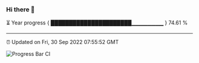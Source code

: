### Hi there 👋

⏳ Year progress { ██████████████████████▁▁▁▁▁▁▁▁ } 74.61 %

---

⏰ Updated on Fri, 30 Sep 2022 07:55:52 GMT

![Progress Bar CI](https://github.com/liununu/liununu/workflows/Progress%20Bar%20CI/badge.svg)
